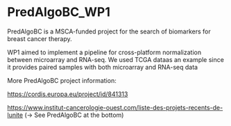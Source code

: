 # PredAlgoBC_WP1

PredAlgoBC is a MSCA-funded project for the search of biomarkers for breast cancer therapy.

WP1 aimed to implement a pipeline for cross-platform normalization between microarray and RNA-seq. We used TCGA dataas an example since it provides paired samples with both microarray and RNA-seq data

More PredAlgoBC project information:

https://cordis.europa.eu/project/id/841313

https://www.institut-cancerologie-ouest.com/liste-des-projets-recents-de-lunite  (-> See PredAlgoBC at the bottom)
